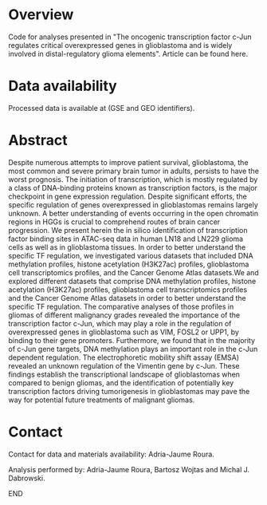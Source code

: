 # Overview
Code for analyses presented in "The oncogenic transcription factor c-Jun regulates critical overexpressed genes in glioblastoma and is widely involved in distal-regulatory glioma elements". Article can be found here.

# Data availability
Processed data is available at (GSE and GEO identifiers).

# Abstract
Despite numerous attempts to improve patient survival, glioblastoma, the most common and severe primary brain tumor in adults, persists to have the worst prognosis. The initiation of transcription, which is mostly regulated by a class of DNA-binding proteins known as transcription factors, is the major checkpoint in gene expression regulation. Despite significant efforts, the specific regulation of genes overexpressed in glioblastomas remains largely unknown. A better understanding of events occurring in the open chromatin regions in HGGs is crucial to comprehend routes of brain cancer progression. We present herein the in silico identification of transcription factor binding sites in ATAC-seq data in human LN18 and LN229 glioma cells as well as in glioblastoma tissues. In order to better understand the specific TF regulation, we investigated various datasets that included DNA methylation profiles, histone acetylation (H3K27ac) profiles, glioblastoma cell transcriptomics profiles, and the Cancer Genome Atlas datasets.We and explored different datasets that comprise DNA methylation profiles, histone acetylation (H3K27ac) profiles, glioblastoma cell transcriptomics profiles and the Cancer Genome Atlas datasets in order to better understand the specific TF regulation. The comparative analyses of those profiles in gliomas of different malignancy grades revealed the importance of the transcription factor c-Jun, which may play a role in the regulation of overexpressed genes in glioblastoma such as VIM, FOSL2 or UPP1, by binding to their gene promoters. Furthermore, we found that in the majority of c-Jun gene targets, DNA methylation plays an important role in the c-Jun dependent regulation. The electrophoretic mobility shift assay (EMSA) revealed an unknown regulation of the Vimentin gene by c-Jun. These findings establish the transcriptional landscape of glioblastomas when compared to benign gliomas, and the identification of potentially key transcription factors driving tumorigenesis in glioblastomas may pave the way for potential future treatments of malignant gliomas.

# Contact
Contact for data and materials availability: Adria-Jaume Roura.

Analysis performed by: Adria-Jaume Roura, Bartosz Wojtas and Michal J. Dabrowski.

END
